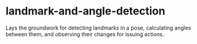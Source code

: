 # landmark-and-angle-detection
Lays the groundwork for detecting landmarks in a pose, calculating angles between them, and observing their changes for issuing actions.

